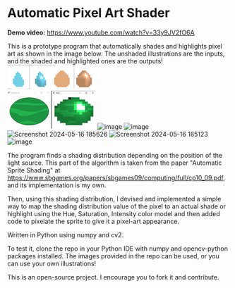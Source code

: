# **Automatic Pixel Art Shader**

**Demo video:** https://www.youtube.com/watch?v=33y9JV2fO6A

This is a prototype program that automatically shades and highlights pixel art as shown in the image below. The unshaded illustrations are the inputs, and the shaded and highlighted ones are the outputs!
![program results](https://github.com/MariamFahmy/pixel-art-shader/blob/main/program_results.png "program results")
![image](https://github.com/MariamFahmy/pixel-art-shader/assets/51763380/91994ea7-90f6-4226-8a97-7459824ada02)
![image](https://github.com/MariamFahmy/pixel-art-shader/assets/51763380/3b41f884-633e-411c-b6e8-8054c8c742a5)
![Screenshot 2024-05-16 185626](https://github.com/MariamFahmy/pixel-art-shader/assets/51763380/ca0f2a3b-c694-467b-aca2-113312b30316)
![Screenshot 2024-05-16 185123](https://github.com/MariamFahmy/pixel-art-shader/assets/51763380/28bba085-0b7c-450f-8081-b9e875864502)
![image](https://github.com/MariamFahmy/pixel-art-shader/assets/51763380/2e92c7f9-b6c6-411f-b1c2-a6d2b397c13e)






The program finds a shading distribution depending on the position of the light source. This part of the algorithm is taken from the paper  "Automatic Sprite Shading" at https://www.sbgames.org/papers/sbgames09/computing/full/cp10_09.pdf, and its implementation is my own.

Then, using this shading distribution, I devised and implemented a simple way to map the shading distribution value of the pixel to an actual shade or highlight using the Hue, Saturation, Intensity color model and then added code to pixelate the sprite to give it a pixel-art appearance.

Written in Python using numpy and cv2.

To test it, clone the repo in your Python IDE with numpy and opencv-python packages installed. The images provided in the repo can be used, or you can use your own illustrations! 

This is an open-source project. I encourage you to fork it and contribute. 


